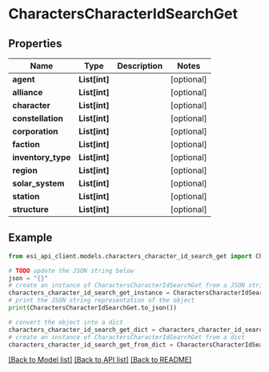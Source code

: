 # CharactersCharacterIdSearchGet


## Properties

Name | Type | Description | Notes
------------ | ------------- | ------------- | -------------
**agent** | **List[int]** |  | [optional] 
**alliance** | **List[int]** |  | [optional] 
**character** | **List[int]** |  | [optional] 
**constellation** | **List[int]** |  | [optional] 
**corporation** | **List[int]** |  | [optional] 
**faction** | **List[int]** |  | [optional] 
**inventory_type** | **List[int]** |  | [optional] 
**region** | **List[int]** |  | [optional] 
**solar_system** | **List[int]** |  | [optional] 
**station** | **List[int]** |  | [optional] 
**structure** | **List[int]** |  | [optional] 

## Example

```python
from esi_api_client.models.characters_character_id_search_get import CharactersCharacterIdSearchGet

# TODO update the JSON string below
json = "{}"
# create an instance of CharactersCharacterIdSearchGet from a JSON string
characters_character_id_search_get_instance = CharactersCharacterIdSearchGet.from_json(json)
# print the JSON string representation of the object
print(CharactersCharacterIdSearchGet.to_json())

# convert the object into a dict
characters_character_id_search_get_dict = characters_character_id_search_get_instance.to_dict()
# create an instance of CharactersCharacterIdSearchGet from a dict
characters_character_id_search_get_from_dict = CharactersCharacterIdSearchGet.from_dict(characters_character_id_search_get_dict)
```
[[Back to Model list]](../README.md#documentation-for-models) [[Back to API list]](../README.md#documentation-for-api-endpoints) [[Back to README]](../README.md)


